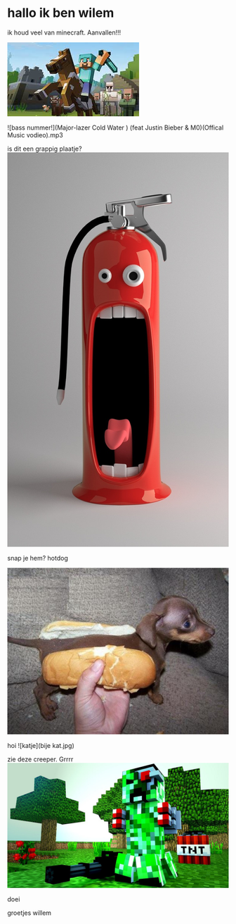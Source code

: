# hallo ik ben wilem


ik houd veel van minecraft.
Aanvallen!!!

![minecraft](minecraft.jpg)


![bass nummer!](Major-lazer Cold Water ) (feat Justin Bieber & M0)(Offical Music vodieo).mp3



is dit een grappig plaatje?
![grappig plaatje](funny-pictures-676672_1280.jpg)

snap je hem? hotdog

![grappig](hotdog.jpg)







hoi
![katje](bije kat.jpg)


zie deze creeper. Grrrr
![creeper](creeper.jpg)

doei 


groetjes willem
